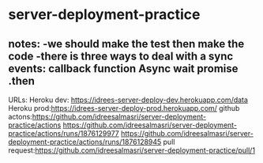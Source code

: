 # server-deployment-practice
notes:
-we should make the test then make the code 
-there is three ways to deal with a sync events:
callback function
Async   wait 
promise   .then 
-
URLs:
Heroku dev: https://idrees-server-deploy-dev.herokuapp.com/data
Heroku prod:https://idrees-server-deploy-prod.herokuapp.com/
github actons:https://github.com/idreesalmasri/server-deployment-practice/actions
https://github.com/idreesalmasri/server-deployment-practice/actions/runs/1876129977
https://github.com/idreesalmasri/server-deployment-practice/actions/runs/1876128945
pull request:https://github.com/idreesalmasri/server-deployment-practice/pull/1